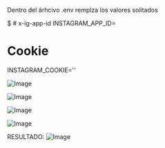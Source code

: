 Dentro del árhcivo .env remplza los valores solitados

$ # x-ig-app-id
INSTAGRAM_APP_ID=
# Cookie
INSTAGRAM_COOKIE=''


![Image](https://github.com/user-attachments/assets/309616b4-03c9-44ba-ade9-18b039c182ac)

![Image](https://github.com/user-attachments/assets/71806059-9814-4a0f-bd3f-8d67697d61e5)

![Image](https://github.com/user-attachments/assets/75f8abd3-f2d4-4d99-9f96-34ae30328622)

![Image](https://github.com/user-attachments/assets/55ad445f-640c-4944-a556-30cf64671e45)

RESULTADO:
![Image](https://github.com/user-attachments/assets/9878ab8f-3aac-4869-ae74-28ec3bcbb605)
